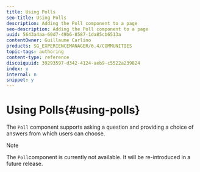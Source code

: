 ```yaml
---
title: Using Polls
seo-title: Using Polls
description: Adding the Poll component to a page
seo-description: Adding the Poll component to a page
uuid: 5643a4aa-60d7-49b6-8587-1da85cb6513a
contentOwner: Guillaume Carlino
products: SG_EXPERIENCEMANAGER/6.4/COMMUNITIES
topic-tags: authoring
content-type: reference
discoiquuid: 39293597-d342-4124-aeb9-c5522a239824
index: y
internal: n
snippet: y
---
```


# Using Polls{#using-polls}

The `Poll` component supports asking a question and providing a choice of answers from which users can choose.

>[!NOTE]
>
>The `Poll`component is currently not available. It will be re-introduced in a future release.

